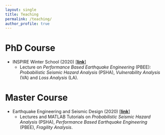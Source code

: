 ```yaml
---
layout: single
title: Teaching
permalink: /teaching/
author_profile: true
---
```


# PhD Course
- INSPIRE Winter School (2020) [[**link**]](https://itn-inspire.eu/2nd-training-school/)
    - Lecture on *Performance Based Earthquake Engineering* (PBEE): *Probabilistic Seismic Hazard Analysis* (PSHA), *Vulnerability Analysis* (VA) and *Loss Analysis* (LA). 

# Master Course
- Earthquake Engineering and Seismic Design (2020) [[**link**]](https://github.com/CNardin/ISPS)
    + Lectures and MATLAB Tutorials on *Probabilistic Seismic Hazard Analysis* (PSHA), *Performance Based Earthquake Engineering* (PBEE), *Fragility Analysis*.  